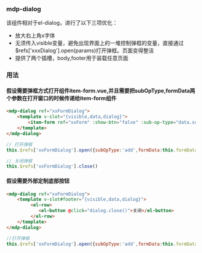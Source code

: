 ### mdp-dialog
该组件相对于el-dialog，进行了以下三项优化：
- 放大右上角x字体
- 无须传入visible变量，避免出现界面上的一堆控制弹框的变量，直接通过$refs['xxxDialog'].open(params)打开弹框。页面变得整洁
- 提供了两个插槽，body,footer用于装载任意页面

### 用法

#### 假设需要弹框方式打开组件item-form.vue,并且需要把subOpType,formData两个参数在打开窗口的时候传递给item-form组件  
```html 
<mdp-dialog ref="xxFormDialog">
    <template v-slot="{visible,data,dialog}">
        <item-form ref="xxForm" :show-btn="false" :sub-op-type="data.subOpType" :form-data="data.formData" :visible="visible" :parent-op-type="currOpType" @close="dialog.close()" @submit="afterFormSubmit"></item-form>
    </template>
</mdp-dialog>
``` 
```js 
// 打开弹框
this.$refs['xxFormDialog'].open({subOpType:'add',formData:this.formData})

// 关闭弹框
this.$refs['xxFormDialog'].close()
```

#### 假设需要外部定制底部按钮
```html 
<mdp-dialog ref="xxFormDialog"> 
    <template v-slot#footer="{visible,data,dialog}">
         <el-row>
            <el-button @click="dialog.close()">关闭</el-button> 
         </el-row>
    </template>
</mdp-dialog>
``` 
```js 
//打开弹框
this.$refs['xxFormDialog'].open({subOpType:'add',formData:this.formData})
```
